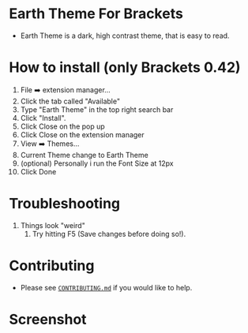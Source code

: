 Earth Theme For Brackets
=====================

* Earth Theme is a dark, high contrast theme, that is easy to read.

How to install (only Brackets 0.42)
==========================

1. File :arrow_right: extension manager…
2. Click the tab called "Available"
3. Type "Earth Theme" in the top right search bar
4. Click "Install".
5. Click Close on the pop up
6. Click Close on the extension manager
7. View :arrow_right: Themes…
8. Current Theme change to Earth Theme
9. (optional) Personally i run the Font Size at 12px
10. Click Done 

Troubleshooting
==========================
1. Things look "weird"
	1. Try hitting F5 (Save changes before doing so!).

Contributing
==========================
* Please see [`CONTRIBUTING.md`](CONTRIBUTING.md) if you would like to help.

Screenshot
==========================

